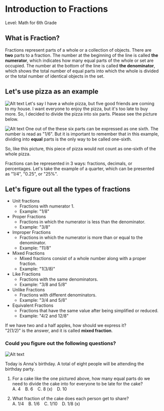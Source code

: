 # **Introduction to Fractions** #
Level: Math for 6th Grade  

## **What is Fraction?** ##

Fractions represent parts of a whole or a collection of objects. There are **two** parts to a fraction. The number at the beginning of the line is called **the numerator**, which indicates how many equal parts of the whole or set are occupied. The number at the bottom of the line is called **the denominator**, which shows the total number of equal parts into which the whole is divided or the total number of identical objects in the set. 

## **Let's use pizza as an example** ##
![Alt text](https://live.staticflickr.com/65535/52490757835_6891af411b.jpg)
Let's say I have a whole pizza, but five good friends are coming to my house. I want everyone to enjoy the pizza, but it's too late to buy more. So, I decided to divide the pizza into six parts. Please see the picture below.

![Alt text](https://live.staticflickr.com/65535/52489802972_f5baa9153b_w.jpg)
One out of the these six parts can be expressed as one sixth. The number is read as "1/6".  But it is important to remember that in this example, dividing into **equal** parts is the only way to be called one-sixth.


So, like this picture, this piece of pizza would not count as one-sixth of the whole pizza. 

Fractions can be represented in 3 ways: fractions, decimals, or percentages. Let's take the example of a quarter, which can be presented as "1/4", "0.25", or "25%".  

## **Let's figure out all the types of fractions** ##
+ Unit fractions  
    - Fractions with numerator 1.
    - Example: "1/8"
+ Proper Fractions
    - Fractions in which the numerator is less than the denominator.
    - Example: "3/8"
+ Improper Fractions
    - Fractions in which the numerator is more than or equal to the denominator.
    - Example: "11/8"
+ Mixed Fractions
    - Mixed fractions consist of a whole number along with a proper fraction.
    - Example: "1(3/8)"
+ Like Fractions
    - Fractions with the same denominators.
    - Example: "3/8 and 5/8"
+ Unlike Fractions 
    - Fractions with different denominators.
    - Example: "3/4 and 5/8"
+ Equivalent Fractions
    - Fractions that have the same value after being simplified or reduced.
    - Example: "4/2 and 12/8"

If we have two and a half apples, how should we express it?  
"2(1/2)" is the answer, and it is called **mixed fraction**.

### **Could you figure out the following questions?** ###
![Alt text](https://live.staticflickr.com/65535/52490571594_5ff0133c76.jpg)   

Today is Anna's birthday. A total of eight people will be attending the birthday party.

1. For a cake like the one pictured above, how many equal parts do we need to divide the cake into for everyone to be late for the cake?  
A. 4 &ensp; B. 6 &ensp; C. 8 (x) &ensp; D. 10

2. What fraction of the cake does each person get to share?  
A. 1/4 &ensp; B. 1/6 &ensp; C. 1/10 &ensp; D. 1/8 (x)